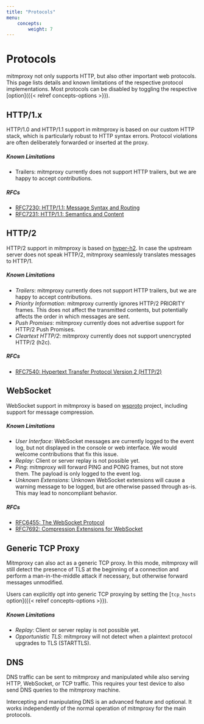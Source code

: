 ```yaml
---
title: "Protocols"
menu:
    concepts:
        weight: 7
---
```


# Protocols

mitmproxy not only supports HTTP, but also other important web protocols.
This page lists details and known limitations of the respective protocol implementations.
Most protocols can be disabled by toggling the respective [option]({{< relref concepts-options >}}).

## HTTP/1.x

HTTP/1.0 and HTTP/1.1 support in mitmproxy is based on our custom HTTP stack, which is particularly robust to HTTP syntax
errors. Protocol violations are often deliberately forwarded or inserted at the proxy.

##### Known Limitations

- Trailers: mitmproxy currently does not support HTTP trailers, but we are happy to accept contributions.

##### RFCs

- [RFC7230: HTTP/1.1: Message Syntax and Routing](http://tools.ietf.org/html/rfc7230)
- [RFC7231: HTTP/1.1: Semantics and Content](http://tools.ietf.org/html/rfc7231)

## HTTP/2

HTTP/2 support in mitmproxy is based on [hyper-h2](https://github.com/python-hyper/hyper-h2). In case the upstream
server does not speak HTTP/2, mitmproxy seamlessly translates messages to HTTP/1.

##### Known Limitations

- *Trailers*: mitmproxy currently does not support HTTP trailers, but we are happy to accept contributions.
- *Priority Information*: mitmproxy currently ignores HTTP/2 PRIORITY frames. This does not affect the transmitted
  contents, but potentially affects the order in which messages are sent.
- *Push Promises*: mitmproxy currently does not advertise support for HTTP/2 Push Promises.
- *Cleartext HTTP/2*: mitmproxy currently does not support unencrypted HTTP/2 (h2c).

##### RFCs

- [RFC7540: Hypertext Transfer Protocol Version 2 (HTTP/2)](http://tools.ietf.org/html/rfc7540)

## WebSocket

WebSocket support in mitmproxy is based on [wsproto](https://github.com/python-hyper/wsproto) project, including support
for message compression.

##### Known Limitations

- *User Interface*: WebSocket messages are currently logged to the event log, but not displayed in the console or web
  interface. We would welcome contributions that fix this issue.
- *Replay*: Client or server replay is not possible yet.
- *Ping*: mitmproxy will forward PING and PONG frames, but not store them. The payload is only logged to the event log.
- *Unknown Extensions*: Unknown WebSocket extensions will cause a warning message to be logged, but are otherwise passed
  through as-is. This may lead to noncompliant behavior.

##### RFCs

- [RFC6455: The WebSocket Protocol](http://tools.ietf.org/html/rfc6455)
- [RFC7692: Compression Extensions for WebSocket](http://tools.ietf.org/html/rfc7692)

## Generic TCP Proxy

Mitmproxy can also act as a generic TCP proxy. In this mode, mitmproxy will still detect the presence of TLS at the
beginning of a connection and perform a man-in-the-middle attack if necessary, but otherwise forward messages
unmodified.

Users can explicitly opt into generic TCP proxying by setting the [`tcp_hosts` option]({{< relref concepts-options >}}).

##### Known Limitations

- *Replay*: Client or server replay is not possible yet.
- *Opportunistic TLS*: mitmproxy will not detect when a plaintext protocol upgrades to TLS (STARTTLS).

## DNS

DNS traffic can be sent to mitmproxy and manipulated while also serving HTTP,
WebSocket, or TCP traffic. This requires your test device to also send DNS
queries to the mitmproxy machine.

Intercepting and manipulating DNS is an advanced feature and optional. It works
independently of the normal operation of mitmproxy for the main protocols.
